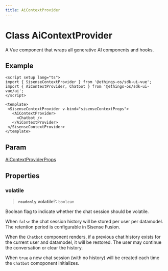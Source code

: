 ```yaml
---
title: AiContextProvider
---
```


# Class AiContextProvider

A Vue component that wraps all generative AI components and hooks.

## Example

```vue
<script setup lang="ts">
import { SisenseContextProvider } from '@ethings-os/sdk-ui-vue';
import { AiContextProvider, Chatbot } from '@ethings-os/sdk-ui-vue/ai';
</script>

<template>
 <SisenseContextProvider v-bind="sisenseContextProps">
   <AiContextProvider>
     <Chatbot />
   </AiContextProvider>
 </SisenseContextProvider>
</template>
```

## Param

[AiContextProviderProps](../interfaces/interface.AiContextProviderProps.md)

## Properties

### volatile

> **`readonly`** **volatile**?: `boolean`

Boolean flag to indicate whether the chat session should be volatile.

When `false` the chat session history will be stored per user per datamodel. The retention period is configurable in Sisense Fusion.

When the `Chatbot` component renders, if a previous chat history exists for the current user and datamodel, it will be restored. The user may continue the conversation or clear the history.

When `true` a new chat session (with no history) will be created each time the `Chatbot` comoponent initializes.
